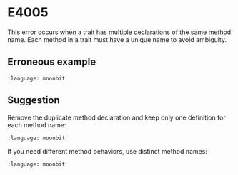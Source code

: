 # E4005

This error occurs when a trait has multiple declarations of the same method name. Each method in a trait must have a unique name to avoid ambiguity.

## Erroneous example

```{literalinclude} /sources/error_codes/E4005_error/top.mbt
:language: moonbit
```

## Suggestion

Remove the duplicate method declaration and keep only one definition for each method name:

```{literalinclude} /sources/error_codes/E4005_fixed/top.mbt
:language: moonbit
```

If you need different method behaviors, use distinct method names:

```{literalinclude} /sources/error_codes/E4005_fixed/top_1.mbt
:language: moonbit
```
